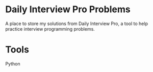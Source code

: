 # Daily Interview Pro Problems
A place to store my solutions from Daily Interview Pro, a tool to help practice interview programming problems.

# Tools
Python

